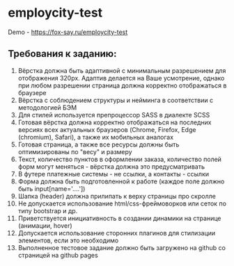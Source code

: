 # employcity-test

Demo - https://fox-say.ru/employcity-test

## Требования к заданию:

1. Вёрстка должна быть адаптивной с минимальным разрешением для отображения 320px. Адаптив
делается на Ваше усмотрение, однако при любом разрешении страница должна корректно отображаться в
браузере
2. Вёрстка с соблюдением структуры и нейминга в соответствии с методологией БЭМ
3. Для стилей используется препроцессор SASS в диалекте SCSS
4. Готовая вёрстка должна корректно отображаться на последних версиях всех актуальных браузеров
(Chrome, Firefox, Edge (chromium), Safari), а также их мобильных аналогах
5. Готовая страница, а также все ресурсы должны быть оптимизированы по "весу" и размеру
6. Текст, количество пунктов в оформлении заказа, количество полей форм могут меняться - вёрстка
должна это предусматривать
7. В футере платежные системы - не ссылки, а контакты - ссылки
8. Форма должна быть подготовленной к работе (каждое поле должно быть input[name='....'])
9. Шапка (header) должна прилипать к верху страницы про скролле
10. Не допускается использование html/css-фреймоворков или сеток по типу bootstrap и др.
11. Приветствуется инициативность в создании динамики на странице (анимации, hover)
12. Допускается использование сторонних плагинов для стилизации элементов, если это необходимо
13. Выполненное тестовое задание должно быть загружено на github со страницей на github pages
